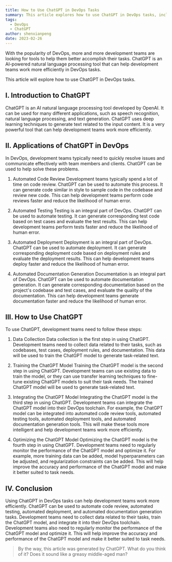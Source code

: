 ```yaml
---
title: How to Use ChatGPT in DevOps Tasks
summary: This article explores how to use ChatGPT in DevOps tasks, including its applications in automating code review, testing, deployment, and documentation generation.
tags:
  - DevOps
  - ChatGPT
author: shenxianpeng
date: 2023-02-26
---
```


With the popularity of DevOps, more and more development teams are looking for tools to help them better accomplish their tasks. ChatGPT is an AI-powered natural language processing tool that can help development teams work more efficiently in DevOps tasks.

This article will explore how to use ChatGPT in DevOps tasks.

## I. Introduction to ChatGPT

ChatGPT is an AI natural language processing tool developed by OpenAI. It can be used for many different applications, such as speech recognition, natural language processing, and text generation.
ChatGPT uses deep learning techniques to generate text related to the input content. It is a very powerful tool that can help development teams work more efficiently.

## II. Applications of ChatGPT in DevOps

In DevOps, development teams typically need to quickly resolve issues and communicate effectively with team members and clients. ChatGPT can be used to help solve these problems.

1. Automated Code Review
  Development teams typically spend a lot of time on code review. ChatGPT can be used to automate this process. It can generate code similar in style to sample code in the codebase and review new code. This can help development teams perform code reviews faster and reduce the likelihood of human error.

2. Automated Testing
  Testing is an integral part of DevOps. ChatGPT can be used to automate testing. It can generate corresponding test code based on test cases and evaluate the test results. This can help development teams perform tests faster and reduce the likelihood of human error.

3. Automated Deployment
  Deployment is an integral part of DevOps. ChatGPT can be used to automate deployment. It can generate corresponding deployment code based on deployment rules and evaluate the deployment results. This can help development teams deploy faster and reduce the likelihood of human error.

4. Automated Documentation Generation
  Documentation is an integral part of DevOps. ChatGPT can be used to automate documentation generation. It can generate corresponding documentation based on the project's codebase and test cases, and evaluate the quality of the documentation. This can help development teams generate documentation faster and reduce the likelihood of human error.

## III. How to Use ChatGPT

To use ChatGPT, development teams need to follow these steps:

1. Data Collection
  Data collection is the first step in using ChatGPT. Development teams need to collect data related to their tasks, such as codebases, test cases, deployment rules, and documentation. This data will be used to train the ChatGPT model to generate task-related text.

2. Training the ChatGPT Model
  Training the ChatGPT model is the second step in using ChatGPT. Development teams can use existing data to train the model, or they can use transfer learning techniques to fine-tune existing ChatGPT models to suit their task needs. The trained ChatGPT model will be used to generate task-related text.

3. Integrating the ChatGPT Model
  Integrating the ChatGPT model is the third step in using ChatGPT. Development teams can integrate the ChatGPT model into their DevOps toolchain. For example, the ChatGPT model can be integrated into automated code review tools, automated testing tools, automated deployment tools, and automated documentation generation tools. This will make these tools more intelligent and help development teams work more efficiently.

4. Optimizing the ChatGPT Model
Optimizing the ChatGPT model is the fourth step in using ChatGPT. Development teams need to regularly monitor the performance of the ChatGPT model and optimize it. For example, more training data can be added, model hyperparameters can be adjusted, and regularization constraints can be added. This will help improve the accuracy and performance of the ChatGPT model and make it better suited to task needs.

## IV. Conclusion

Using ChatGPT in DevOps tasks can help development teams work more efficiently. ChatGPT can be used to automate code review, automated testing, automated deployment, and automated documentation generation tasks. Development teams need to collect data related to their tasks, train the ChatGPT model, and integrate it into their DevOps toolchain. Development teams also need to regularly monitor the performance of the ChatGPT model and optimize it. This will help improve the accuracy and performance of the ChatGPT model and make it better suited to task needs.

> By the way, this article was generated by ChatGPT. What do you think of it? Does it sound like a greasy middle-aged man?